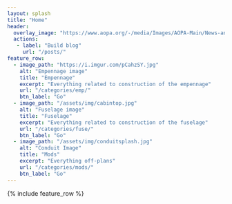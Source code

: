 ```yaml
---
layout: splash
title: "Home"
header:
  overlay_image: "https://www.aopa.org/-/media/Images/AOPA-Main/News-and-Media/2019/July/0709_Sweeps_RV_10.jpg"
  actions:
   - label: "Build blog"
     url: "/posts/"
feature_row:
  - image_path: "https://i.imgur.com/pCahzSY.jpg"
    alt: "Empennage image"
    title: "Empennage"
    excerpt: "Everything related to construction of the empennage"
    url: "/categories/emp/"
    btn_label: "Go"
  - image_path: "/assets/img/cabintop.jpg"
    alt: "Fuselage image"
    title: "Fuselage"
    excerpt: "Everything related to construction of the fuselage"
    url: "/categories/fuse/"
    btn_label: "Go"
  - image_path: "/assets/img/conduitsplash.jpg"
    alt: "Conduit Image"
    title: "Mods"
    excerpt: "Everything off-plans"
    url: "/categories/mods/"
    btn_label: "Go"
---
```


<!-- Pulls from _data links -->
{% include feature_row %}

